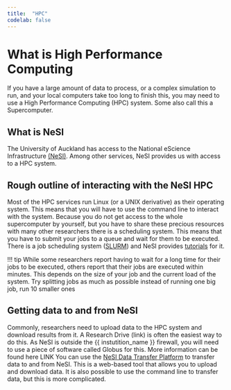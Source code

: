 ```yaml
---
title:  "HPC"
codelab: false
---
```


# What is High Performance Computing

If you have a large amount of data to process, or a complex simulation to run, and your local computers take too long to finish this, you may need to use a High Performance Computing (HPC) system. Some also call this a Supercomputer.


## What is NeSI
The University of Auckland has access to the National eScience Infrastructure [(NeSI)](https://research-hub.auckland.ac.nz/research-software-and-computing/advanced-compute/nesi). Among other services, NeSI provides us with access to a HPC system.

## Rough outline of interacting with the NeSI HPC
Most of the HPC services run Linux (or a UNIX derivative) as their operating system. This means that you will have to use the command line to interact with the system.
Because you do not get access to the whole supercomputer by yourself, but you have to share these precious resources with many other researchers there is a scheduling system. This means that you have to submit your jobs to a queue and wait for them to be executed. 
There is a job scheduling system ([SLURM](https://support.nesi.org.nz/hc/en-gb/articles/360000691716)) and NeSI provides [tutorials](https://support.nesi.org.nz/hc/en-gb/articles/360000684396-Submitting-your-first-job) for it.

!!! tip
    While some researchers report having to wait for a long time for their jobs to be executed, others report that their jobs are executed within minutes. This depends on the size of your job and the current load of the system. Try splitting jobs as much as possible instead of running one big job, run 10 smaller ones

## Getting data to and from NeSI

Commonly, researchers need to upload data to the HPC system and download results from it.
A Research Drive (link) is often the easiest way to do this.
As NeSI is outside the {{ instutition_name }} firewall, you will need to use a piece of software called Globus for this. More information can be found here LINK 
You can use the [NeSI Data Transfer Platform](https://support.nesi.org.nz/hc/en-gb/articles/360000691696-Transferring-data-to-and-from-NeSI) to transfer data to and from NeSI. This is a web-based tool that allows you to upload and download data. It is also possible to use the command line to transfer data, but this is more complicated.
